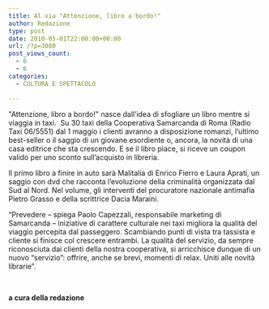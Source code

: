 ```yaml
---
title: Al via "Attenzione, libro a bordo!"
author: Redazione
type: post
date: 2010-05-01T22:00:00+00:00
url: /?p=3080
post_views_count:
  - 6
  - 6
categories:
  - CULTURA E SPETTACOLO

---
```

"Attenzione, libro a bordo!" nasce dall&#8217;idea di sfogliare un libro mentre si viaggia in taxi. &nbsp;Su 30 taxi della Cooperativa Samarcanda di Roma (Radio Taxi 06/5551) dal 1 maggio i clienti avranno a disposizione romanzi, l&#8217;ultimo best-seller o il saggio di un giovane esordiente o, ancora, la novit&agrave; di una casa editrice che sta crescendo. E se il libro piace, si riceve un coupon valido per uno sconto sull&#8217;acquisto in libreria.

Il primo libro a finire in auto sar&agrave; Malitalia di Enrico Fierro e Laura Aprati, un saggio con dvd che racconta l&rsquo;evoluzione della criminalit&agrave; organizzata dal Sud al Nord. Nel volume, gli interventi del procuratore nazionale antimafia Pietro Grasso e della scrittrice Dacia Maraini.

&ldquo;Prevedere &#8211; spiega Paolo Capezzali, responsabile marketing di Samarcanda &#8211; iniziative di carattere culturale nei taxi migliora la qualit&agrave; del viaggio percepita dal passeggero. Scambiando punti di vista tra tassista e cliente si finisce col crescere entrambi. La qualit&agrave; del servizio, da sempre riconosciuta dai clienti della nostra cooperativa, si arricchisce dunque di un nuovo &ldquo;servizio&rdquo;: offrire, anche se brevi, momenti di relax. Uniti alle novit&agrave; librarie&rdquo;.

&nbsp;

**a cura della redazione**